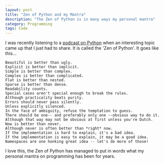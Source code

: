 ```yaml
---
layout: post
title: "Zen of Python and my Mantra"
description: "The Zen of Python is in many ways my personal mantra"
category: Programming
tags: Code
---
```

I was recently listening to a [podcast on Python](http://www.dotnetrocks.com/default.aspx?showNum=951) when an interesting topic came up that I just had to share. It is called the 'Zen of Python'. It goes like this...

    Beautiful is better than ugly. 
    Explicit is better than implicit. 
    Simple is better than complex. 
    Complex is better than complicated. 
    Flat is better than nested. 
    Sparse is better than dense. 
    Readability counts. 
    Special cases aren't special enough to break the rules. 
    Although practicality beats purity. 
    Errors should never pass silently. 
    Unless explicitly silenced. 
    In the face of ambiguity, refuse the temptation to guess. 
    There should be one-- and preferably only one --obvious way to do it. 
    Although that way may not be obvious at first unless you're Dutch. 
    Now is better than never. 
    Although never is often better than *right* now. 
    If the implementation is hard to explain, it's a bad idea. 
    If the implementation is easy to explain, it may be a good idea. 
    Namespaces are one honking great idea -- let's do more of those! 

I love this, the Zen of Python has managed to put in words what my personal mantra on programming has been for years.
